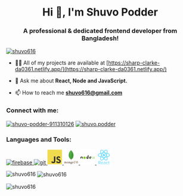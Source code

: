 <h1 align="center">Hi 👋, I'm Shuvo Podder</h1>
<h3 align="center">A professional & dedicated frontend developer from Bangladesh!</h3>

<p align="left"> <a href="https://github.com/ryo-ma/github-profile-trophy"><img src="https://github-profile-trophy.vercel.app/?username=shuvo616" alt="shuvo616" /></a> </p>

- 👨‍💻 All of my projects are available at [https://sharp-clarke-da0361.netlify.app/](https://sharp-clarke-da0361.netlify.app/)

- 💬 Ask me about **React, Node and JavaScript.**

- 📫 How to reach me **shuvo616@gmail.com**

<h3 align="left">Connect with me:</h3>
<p align="left">
<a href="https://linkedin.com/in/shuvo-podder-911310126" target="blank"><img align="center" src="https://raw.githubusercontent.com/rahuldkjain/github-profile-readme-generator/master/src/images/icons/Social/linked-in-alt.svg" alt="shuvo-podder-911310126" height="30" width="40" /></a>
<a href="https://fb.com/shuvo.podder" target="blank"><img align="center" src="https://raw.githubusercontent.com/rahuldkjain/github-profile-readme-generator/master/src/images/icons/Social/facebook.svg" alt="shuvo.podder" height="30" width="40" /></a>
</p>

<h3 align="left">Languages and Tools:</h3>
<p align="left"> <a href="https://firebase.google.com/" target="_blank" rel="noreferrer"> <img src="https://www.vectorlogo.zone/logos/firebase/firebase-icon.svg" alt="firebase" width="40" height="40"/> </a> <a href="https://git-scm.com/" target="_blank" rel="noreferrer"> <img src="https://www.vectorlogo.zone/logos/git-scm/git-scm-icon.svg" alt="git" width="40" height="40"/> </a> <a href="https://developer.mozilla.org/en-US/docs/Web/JavaScript" target="_blank" rel="noreferrer"> <img src="https://raw.githubusercontent.com/devicons/devicon/master/icons/javascript/javascript-original.svg" alt="javascript" width="40" height="40"/> </a> <a href="https://www.mongodb.com/" target="_blank" rel="noreferrer"> <img src="https://raw.githubusercontent.com/devicons/devicon/master/icons/mongodb/mongodb-original-wordmark.svg" alt="mongodb" width="40" height="40"/> </a> <a href="https://nodejs.org" target="_blank" rel="noreferrer"> <img src="https://raw.githubusercontent.com/devicons/devicon/master/icons/nodejs/nodejs-original-wordmark.svg" alt="nodejs" width="40" height="40"/> </a> <a href="https://reactjs.org/" target="_blank" rel="noreferrer"> <img src="https://raw.githubusercontent.com/devicons/devicon/master/icons/react/react-original-wordmark.svg" alt="react" width="40" height="40"/> </a> </p>

<p><img align="left" src="https://github-readme-stats.vercel.app/api/top-langs?username=shuvo616&show_icons=true&locale=en&layout=compact" alt="shuvo616" /></p>

<p>&nbsp;<img align="center" src="https://github-readme-stats.vercel.app/api?username=shuvo616&show_icons=true&locale=en" alt="shuvo616" /></p>

<p><img align="center" src="https://github-readme-streak-stats.herokuapp.com/?user=shuvo616&" alt="shuvo616" /></p>


